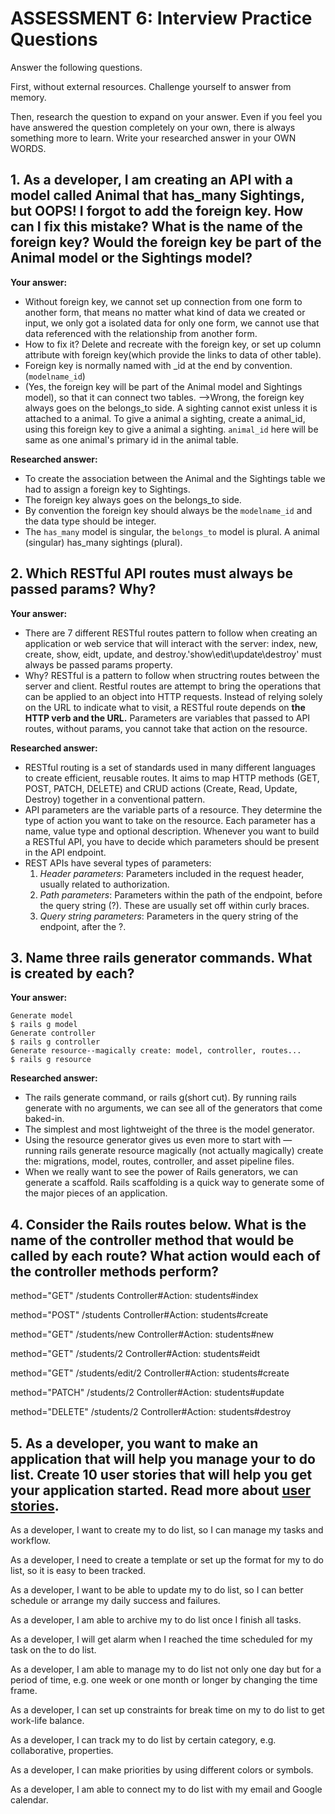 # ASSESSMENT 6: Interview Practice Questions
Answer the following questions.

First, without external resources. Challenge yourself to answer from memory.

Then, research the question to expand on your answer. Even if you feel you have answered the question completely on your own, there is always something more to learn. Write your researched answer in your OWN WORDS.

## 1. As a developer, I am creating an API with a model called Animal that has_many Sightings, but OOPS! I forgot to add the foreign key. How can I fix this mistake? What is the name of the foreign key? Would the foreign key be part of the Animal model or the Sightings model?

  **Your answer:** 
  - Without foreign key, we cannot set up connection from one form to another form, that means no matter what kind of data we created or input, we only got a isolated data for only one form, we cannot use that data referenced with the relationship from another form. 
  - How to fix it? Delete and recreate with the foreign key, or set up column attribute with foreign key(which provide the links to data of other table).
  - Foreign key is normally named with _id at the end by convention.(`modelname_id`)
  - (Yes, the foreign key will be part of the Animal model and Sightings model), so that it can connect two tables. -->Wrong, the foreign key always goes on the belongs_to side. A sighting cannot exist unless it is attached to a animal. To give a animal a sighting, create a animal_id, using this foreign key to give a animal a sighting. `animal_id` here will be same as one animal's primary id in the animal table.
  
  **Researched answer:**
  - To create the association between the Animal and the Sightings table we had to assign a foreign key to Sightings. 
  - The foreign key always goes on the belongs_to side. 
  - By convention the foreign key should always be the `modelname_id` and the data type should be integer. 
  - The `has_many` model is singular, the `belongs_to` model is plural. A animal (singular) has_many sightings (plural).

## 2. Which RESTful API routes must always be passed params? Why?

  **Your answer:**
  -  There are 7 different RESTful routes pattern to follow when creating an application or web service that will interact with the server: index, new, create, show, eidt, update, and destroy.'show\edit\update\destroy' must always be passed params property.
  - Why?  RESTful is a pattern to follow when structring routes between the server and client. Restful routes are attempt to bring the operations that can be applied to an object into HTTP requests. Instead of relying solely on the URL to indicate what to visit, a RESTful route depends on **the HTTP verb and the URL.** Parameters are variables that passed to API routes, without params, you cannot take that action on the resource.

  **Researched answer:**
  - RESTful routing is a set of standards used in many different languages to create efficient, reusable routes. It aims to map HTTP methods (GET, POST, PATCH, DELETE) and CRUD actions (Create, Read, Update, Destroy) together in a conventional pattern.
  - API parameters are the variable parts of a resource. They determine the type of action you want to take on the resource. Each parameter has a name, value type and optional description. Whenever you want to build a RESTful API, you have to decide which parameters should be present in the API endpoint.
  - REST APIs have several types of parameters:
    1. *Header parameters*: Parameters included in the request header, usually related to authorization.
    2. *Path parameters*: Parameters within the path of the endpoint, before the query string (?). These are usually set off within curly braces.
    3. *Query string parameters*: Parameters in the query string of the endpoint, after the ?.

## 3. Name three rails generator commands. What is created by each?

  **Your answer:** 
  ```
  Generate model
  $ rails g model
  Generate controller
  $ rails g controller
  Generate resource--magically create: model, controller, routes...
  $ rails g resource
  ```

  **Researched answer:**
  - The rails generate command, or rails g(short cut). By running rails generate with no arguments, we can see all of the generators that come baked-in.
  - The simplest and most lightweight of the three is the model generator.
  - Using the resource generator gives us even more to start with — running rails generate resource magically (not actually magically) create the: migrations, model, routes, controller, and asset pipeline files.
  - When we really want to see the power of Rails generators, we can generate a scaffold. Rails scaffolding is a quick way to generate some of the major pieces of an application.


## 4. Consider the Rails routes below. What is the name of the controller method that would be called by each route? What action would each of the controller methods perform?

method="GET"    /students  Controller#Action: students#index      

method="POST"   /students  Controller#Action: students#create

method="GET"    /students/new  Controller#Action: students#new

method="GET"    /students/2  Controller#Action: students#eidt

method="GET"    /students/edit/2  Controller#Action: students#create

method="PATCH"  /students/2  Controller#Action: students#update   

method="DELETE" /students/2  Controller#Action: students#destroy


## 5. As a developer, you want to make an application that will help you manage your to do list. Create 10 user stories that will help you get your application started. Read more about [user stories](https://www.atlassian.com/agile/project-management/user-stories).

As a developer, I want to create my to do list, so I can manage my tasks and workflow.

As a developer, I need to create a template or set up the format for my to do list, so it is easy to been tracked.

As a developer, I want to be able to update my to do list, so I can better schedule or arrange my daily success and failures.

As a developer, I am able to archive my to do list once I finish all tasks.

As a developer, I will get alarm when I reached the time scheduled for my task on the to do list.

As a developer, I am able to manage my to do list not only one day but for a period of time, e.g. one week or one month or longer by changing the time frame.

As a developer, I can set up constraints for break time on my to do list to get work-life balance.

As a developer, I can track my to do list by certain category, e.g. collaborative, properties.

As a developer, I can make priorities by using different colors or symbols.

As a developer, I am able to connect my to do list with my email and Google calendar.